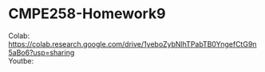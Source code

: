 # CMPE258-Homework9
Colab: https://colab.research.google.com/drive/1yeboZybNlhTPabTB0YngefCtG9n5aBo6?usp=sharing <br>
Youtbe: 
